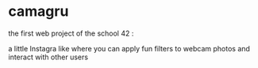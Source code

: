 # camagru

the first web project of the school 42 :

a little Instagra like where you can apply fun filters to webcam photos and interact with other users
